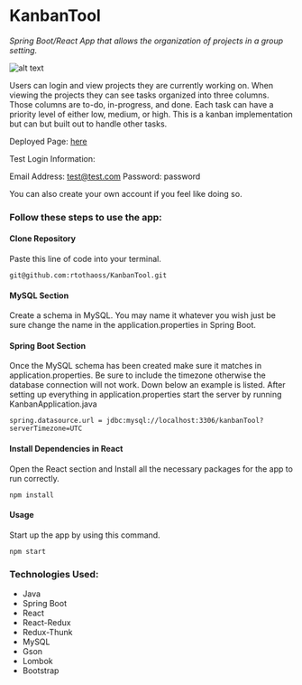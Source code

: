 # KanbanTool
*Spring Boot/React App that allows the organization of projects in a group setting.*

![alt text](https://media.giphy.com/media/YnqrOIwolrod6LC8ga/giphy.gif 'Kanban Tool in Action')


Users can login and view projects they are currently working on. When viewing the projects they can see tasks organized into three columns. Those columns are to-do, in-progress, and done. Each task can have a priority level of either low, medium, or high. This is a kanban implementation but can but built out to handle other tasks.

Deployed Page: [here](https://lit-savannah-36170.herokuapp.com/)

Test Login Information:

Email Address: test@test.com
Password: password

You can also create your own account if you feel like doing so.

### Follow these steps to use the app:

#### Clone Repository
Paste this line of code into your terminal.

`` git@github.com:rtothaoss/KanbanTool.git ``



#### MySQL Section

Create a schema in MySQL. You may name it whatever you wish just be sure change the name in the application.properties in Spring Boot.



#### Spring Boot Section

Once the MySQL schema has been created make sure it matches in application.properties. Be sure to include the timezone otherwise the database connection will not work. Down below an example is listed. After setting up everything in application.properties start the server by running KanbanApplication.java

`` spring.datasource.url = jdbc:mysql://localhost:3306/kanbanTool?serverTimezone=UTC ``


#### Install Dependencies in React
Open the React section and Install all the necessary packages for the app to run correctly.

`` npm install ``

#### Usage 
Start up the app by using this command.

`` npm start ``

### Technologies Used:
* Java
* Spring Boot
* React
* React-Redux
* Redux-Thunk
* MySQL
* Gson
* Lombok
* Bootstrap


